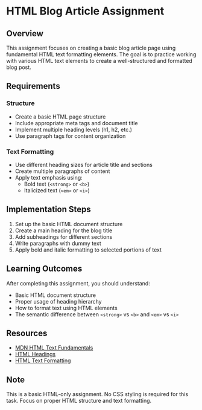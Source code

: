 # HTML Blog Article Assignment

## Overview
This assignment focuses on creating a basic blog article page using fundamental HTML text formatting elements. The goal is to practice working with various HTML text elements to create a well-structured and formatted blog post.

## Requirements

### Structure
- Create a basic HTML page structure
- Include appropriate meta tags and document title
- Implement multiple heading levels (h1, h2, etc.)
- Use paragraph tags for content organization

### Text Formatting
- Use different heading sizes for article title and sections
- Create multiple paragraphs of content
- Apply text emphasis using:
  - Bold text (`<strong>` or `<b>`)
  - Italicized text (`<em>` or `<i>`)

## Implementation Steps

1. Set up the basic HTML document structure
2. Create a main heading for the blog title
3. Add subheadings for different sections
4. Write paragraphs with dummy text
5. Apply bold and italic formatting to selected portions of text

## Learning Outcomes

After completing this assignment, you should understand:
- Basic HTML document structure
- Proper usage of heading hierarchy
- How to format text using HTML elements
- The semantic difference between `<strong>` vs `<b>` and `<em>` vs `<i>`

## Resources

- [MDN HTML Text Fundamentals](https://developer.mozilla.org/en-US/docs/Learn/HTML/Introduction_to_HTML/HTML_text_fundamentals)
- [HTML Headings](https://www.w3schools.com/html/html_headings.asp)
- [HTML Text Formatting](https://www.w3schools.com/html/html_formatting.asp)

## Note

This is a basic HTML-only assignment. No CSS styling is required for this task. Focus on proper HTML structure and text formatting.
